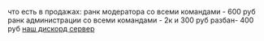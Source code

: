 что есть в продажах: ранк модератора со всеми командами - 600 руб ранк администрации со всеми командами - 2к и 300 руб разбан- 400 руб [наш дискорд сервер](https://discord.gg/8CwwaQPUFB)


